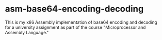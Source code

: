 # asm-base64-encoding-decoding

This is my x86 Assembly implementation of base64 encoding and decoding for a university assignment as part of the course "Microprocessor and Assembly Language."
